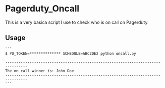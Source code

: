 # Pagerduty_Oncall

This is a very basica script I use to check who is on call on Pagerduty. 

## Usage

    ```
    $ PD_TOKEN=************** SCHEDULE=ABC2DE2 python oncall.py

    --------------------------------------------------------------------------------
    The on call winner is: John Doe
    --------------------------------------------------------------------------------
    ```